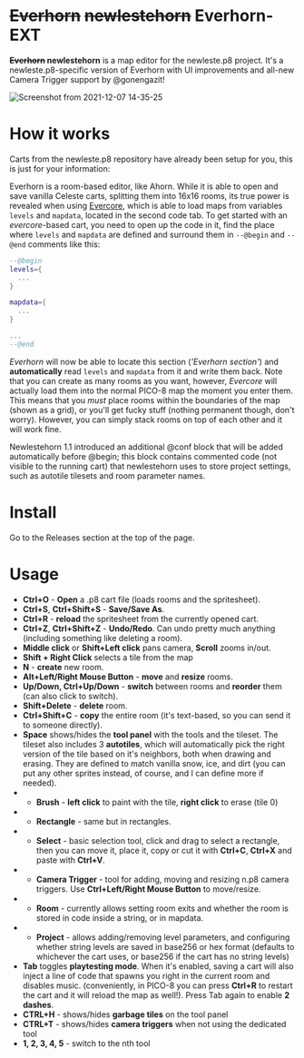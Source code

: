 # ~~Everhorn~~ ~~newlestehorn~~ Everhorn-EXT

**~~Everhorn~~ newlestehorn** is a map editor for the newleste.p8 project. It's a newleste.p8-specific version of Everhorn with UI improvements and all-new Camera Trigger support by @gonengazit!

![Screenshot from 2021-12-07 14-35-25](https://user-images.githubusercontent.com/25254726/145023068-cea6301a-df82-4e93-99b4-252b6af9b657.png)

# How it works

Carts from the newleste.p8 repository have already been setup for you, this is just for your information:

Everhorn is a room-based editor, like Ahorn. While it is able to open and save vanilla Celeste carts, splitting them into 16x16 rooms, its true power is revealed when using [Evercore](https://github.com/CelesteClassic/evercore), which is able to load maps from variables `levels` and `mapdata`, located in the second code tab. To get started with an *evercore*-based cart, you need to open up the code in it, find the place where `levels` and `mapdata` are defined and surround them in `--@begin` and `--@end` comments like this:

```lua
--@begin
levels={
  ...
}

mapdata={
  ...
}

...
--@end
```

*Everhorn* will now be able to locate this section (*'Everhorn section'*) and **automatically** read `levels` and `mapdata` from it and write them back. Note that you can create as many rooms as you want, however, *Evercore* will actually load them into the normal PICO-8 map the moment you enter them. This means that you *must* place rooms within the boundaries of the map (shown as a grid), or you'll get fucky stuff (nothing permanent though, don't worry). However, you can simply stack rooms on top of each other and it will work fine.

Newlestehorn 1.1 introduced an additional @conf block that will be added automatically before @begin; this block contains commented code (not visible to the running cart) that newlestehorn uses to store project settings, such as autotile tilesets and room parameter names.

# Install

Go to the Releases section at the top of the page.

# Usage

* **Ctrl+O** - **Open** a .p8 cart file (loads rooms and the spritesheet).
* **Ctrl+S**, **Ctrl+Shift+S** - **Save/Save As**.
* **Ctrl+R** - **reload** the spritesheet from the currently opened cart.
* **Ctrl+Z**, **Ctrl+Shift+Z** - **Undo/Redo**. Can undo pretty much anything (including something like deleting a room).
* **Middle click** or  **Shift+Left click** pans camera, **Scroll** zooms in/out.
* **Shift + Right Click** selects a tile from the map
* **N** - **create** new room.
* **Alt+Left/Right Mouse Button** - **move** and **resize** rooms.
* **Up/Down, Ctrl+Up/Down** - **switch** between rooms and **reorder** them (can also click to switch).
* **Shift+Delete** - **delete** room.
* **Ctrl+Shift+C** - **copy** the entire room (it's text-based, so you can send it to someone directly).
* **Space** shows/hides the **tool panel** with the tools and the tileset. The tileset also includes 3 **autotiles**, which will automatically pick the right version of the tile based on it's neighbors, both when drawing and erasing. They are defined to match vanilla snow, ice, and dirt (you can put any other sprites instead, of course, and I can define more if needed).
* * **Brush** - **left click** to paint with the tile, **right click** to erase (tile 0)
* * **Rectangle** - same but in rectangles.
* * **Select** - basic selection tool, click and drag to select a rectangle, then you can move it, place it, copy or cut it with **Ctrl+C**, **Ctrl+X** and paste with **Ctrl+V**.
* * **Camera Trigger** - tool for adding, moving and resizing n.p8 camera triggers. Use **Ctrl+Left/Right Mouse Button** to move/resize.
* * **Room** - currently allows setting room exits and whether the room is stored in code inside a string, or in mapdata.
* * **Project** - allows adding/removing level parameters, and configuring whether string levels are saved in base256 or hex format (defaults to whichever the cart uses, or base256 if the cart has no string levels)
* **Tab** toggles **playtesting mode**. When it's enabled, saving a cart will also inject a line of code that spawns you right in the current room and disables music. (conveniently, in PICO-8 you can press **Ctrl+R** to restart the cart and it will reload the map as well!). Press Tab again to enable **2 dashes**.
* **CTRL+H** - shows/hides **garbage tiles** on the tool panel
* **CTRL+T** - shows/hides **camera triggers** when not using the dedicated tool
* **1, 2, 3, 4, 5** - switch to the nth tool
